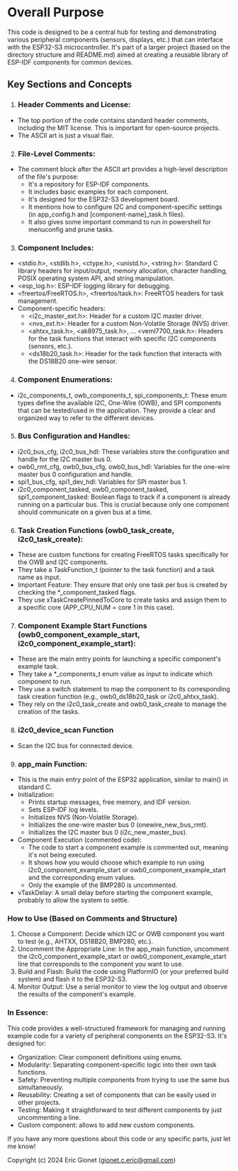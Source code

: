 # Overall Purpose

This code is designed to be a central hub for testing and demonstrating various peripheral components (sensors, displays, etc.) that can interface with the ESP32-S3 microcontroller. It's part of a larger project (based on the directory structure and README.md) aimed at creating a reusable library of ESP-IDF components for common devices.

## Key Sections and Concepts

1. ### Header Comments and License:

- The top portion of the code contains standard header comments, including the MIT license. This is important for open-source projects.
- The ASCII art is just a visual flair.

2. ### File-Level Comments:

- The comment block after the ASCII art provides a high-level description of the file's purpose:
    - It's a repository for ESP-IDF components.
    - It includes basic examples for each component.
    - It's designed for the ESP32-S3 development board.
    - It mentions how to configure I2C and component-specific settings (in app_config.h and [component-name]_task.h files).
    - It also gives some important command to run in powershell for menuconfig and prune tasks.

3. ### Component Includes:

- <stdio.h>, <stdlib.h>, <ctype.h>, <unistd.h>, <string.h>: Standard C library headers for input/output, memory allocation, character handling, POSIX operating system API, and string manipulation.
- <esp_log.h>: ESP-IDF logging library for debugging.
- <freertos/FreeRTOS.h>, <freertos/task.h>: FreeRTOS headers for task management.
- Component-specific headers:
    - <i2c_master_ext.h>: Header for a custom I2C master driver.
    - <nvs_ext.h>: Header for a custom Non-Volatile Storage (NVS) driver.
    - <ahtxx_task.h>, <ak8975_task.h>, ... <veml7700_task.h>: Headers for the task functions that interact with specific I2C components (sensors, etc.).
    - <ds18b20_task.h>: Header for the task function that interacts with the DS18B20 one-wire sensor.

4. ### Component Enumerations:

- i2c_components_t, owb_components_t, spi_components_t: These enum types define the available I2C, One-Wire (OWB), and SPI components that can be tested/used in the application. They provide a clear and organized way to refer to the different devices.

5. ### Bus Configuration and Handles:

- i2c0_bus_cfg, i2c0_bus_hdl: These variables store the configuration and handle for the I2C master bus 0.
- owb0_rmt_cfg, owb0_bus_cfg, owb0_bus_hdl: Variables for the one-wire master bus 0 configuration and handle.
- spi1_bus_cfg, spi1_dev_hdl: Variables for SPI master bus 1.
- i2c0_component_tasked, owb0_component_tasked, spi1_component_tasked: Boolean flags to track if a component is already running on a particular bus. This is crucial because only one component should communicate on a given bus at a time.

6. ### Task Creation Functions (owb0_task_create, i2c0_task_create):

- These are custom functions for creating FreeRTOS tasks specifically for the OWB and I2C components.
- They take a TaskFunction_t (pointer to the task function) and a task name as input.
- Important Feature: They ensure that only one task per bus is created by checking the *_component_tasked flags.
- They use xTaskCreatePinnedToCore to create tasks and assign them to a specific core (APP_CPU_NUM = core 1 in this case).

7. ### Component Example Start Functions (owb0_component_example_start, i2c0_component_example_start):

- These are the main entry points for launching a specific component's example task.
- They take a *_components_t enum value as input to indicate which component to run.
- They use a switch statement to map the component to its corresponding task creation function (e.g., owb0_ds18b20_task or i2c0_ahtxx_task).
- They rely on the i2c0_task_create and owb0_task_create to manage the creation of the tasks.

8. ### i2c0_device_scan Function

- Scan the I2C bus for connected device.

9. ### app_main Function:

- This is the main entry point of the ESP32 application, similar to main() in standard C.
- Initialization:
    - Prints startup messages, free memory, and IDF version.
    - Sets ESP-IDF log levels.
    - Initializes NVS (Non-Volatile Storage).
    - Initializes the one-wire master bus 0 (onewire_new_bus_rmt).
    - Initializes the I2C master bus 0 (i2c_new_master_bus).
- Component Execution (commented code):
    - The code to start a component example is commented out, meaning it's not being executed.
    - It shows how you would choose which example to run using i2c0_component_example_start or owb0_component_example_start and the corresponding enum values.
    - Only the example of the BMP280 is uncommented.
- vTaskDelay: A small delay before starting the component example, probably to allow the system to settle.

### How to Use (Based on Comments and Structure)

1. Choose a Component: Decide which I2C or OWB component you want to test (e.g., AHTXX, DS18B20, BMP280, etc.).
2. Uncomment the Appropriate Line: In the app_main function, uncomment the i2c0_component_example_start or owb0_component_example_start line that corresponds to the component you want to use.
3. Build and Flash: Build the code using PlatformIO (or your preferred build system) and flash it to the ESP32-S3.
4. Monitor Output: Use a serial monitor to view the log output and observe the results of the component's example.

### In Essence:

This code provides a well-structured framework for managing and running example code for a variety of peripheral components on the ESP32-S3. It's designed for:

- Organization: Clear component definitions using enums.
- Modularity: Separating component-specific logic into their own task functions.
- Safety: Preventing multiple components from trying to use the same bus simultaneously.
- Reusability: Creating a set of components that can be easily used in other projects.
- Testing: Making it straightforward to test different components by just uncommenting a line.
- Custom component: allows to add new custom components.

If you have any more questions about this code or any specific parts, just let me know!



Copyright (c) 2024 Eric Gionet (gionet.c.eric@gmail.com)
